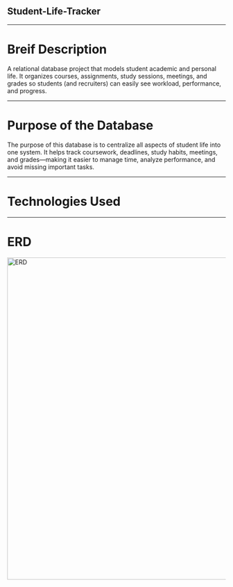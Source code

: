 ## Student-Life-Tracker

---

# Breif Description
A relational database project that models student academic and personal life.
It organizes courses, assignments, study sessions, meetings, and grades so students (and recruiters) can easily see workload, performance, and progress.

---

# Purpose of the Database 

The purpose of this database is to centralize all aspects of student life into one system.
It helps track coursework, deadlines, study habits, meetings, and grades—making it easier to manage time, analyze performance, and avoid missing important tasks.

---

# Technologies Used 

---

# ERD

<img width="912" height="741" alt="ERD " src="https://github.com/user-attachments/assets/70c19505-680d-4668-a1b7-d948b6f4aebf" />


